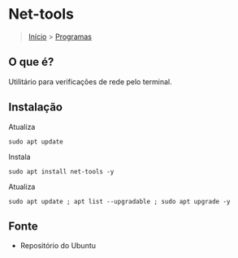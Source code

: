 Net-tools
=================

> [Início](index.md) > [Programas](index.md#Programas)

O que é?
--------------------------------------------------------

Utilitário para verificações de rede pelo terminal.

Instalação
--------------------------------------------------------

Atualiza

`sudo apt update`

Instala

`sudo apt install net-tools -y`

Atualiza

`sudo apt update ; apt list --upgradable ; sudo apt upgrade -y`

Fonte
--------------------------------------------------------

* Repositório do Ubuntu
